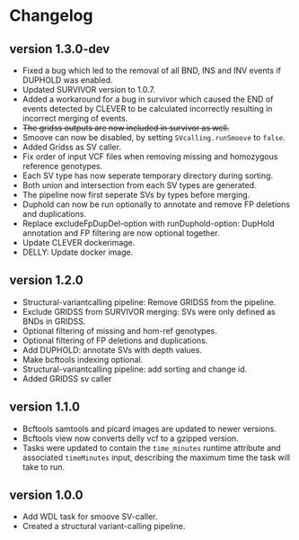 Changelog
==========

<!--

Newest changes should be on top.

This document is user facing. Please word the changes in such a way
that users understand how the changes affect the new version.
-->
version 1.3.0-dev
---------------------
+ Fixed a bug which led to the removal of all BND, INS and INV events if DUPHOLD was enabled.
+ Updated SURVIVOR version to 1.0.7.
+ Added a workaround for a bug in survivor which caused the END of events detected by CLEVER to be calculated
  incorrectly resulting in incorrect merging of events. 
+ ~~The gridss outputs are now included in survivor as well.~~
+ Smoove can now be disabled, by setting `SVcalling.runSmoove` to `false`.
+ Added Gridss as SV caller.
+ Fix order of input VCF files when removing missing and homozygous reference genotypes.
+ Each SV type has now seperate temporary directory during sorting.
+ Both union and intersection from each SV types are generated. 
+ The pipeline now first seperate SVs by types before merging.
+ Duphold can now be run optionally to annotate and remove FP deletions and duplications.
+ Replace excludeFpDupDel-option with runDuphold-option: DupHold annotation and FP filtering are now optional together.
+ Update CLEVER dockerimage.
+ DELLY: Update docker image.

version 1.2.0
---------------------
+ Structural-variantcalling pipeline: Remove GRIDSS from the pipeline.
+ Exclude GRIDSS from SURVIVOR merging: SVs were only defined as BNDs in GRIDSS.
+ Optional filtering of missing and hom-ref genotypes. 
+ Optional filtering of FP deletions and duplications.
+ Add DUPHOLD: annotate SVs with depth values.
+ Make bcftools indexing optional.
+ Structural-variantcalling pipeline: add sorting and change id.
+ Added GRIDSS sv caller

version 1.1.0
---------------------
+ Bcftools samtools and picard images are updated to newer versions.
+ Bcftools view now converts delly vcf to a gzipped version.
+ Tasks were updated to contain the `time_minutes` runtime attribute and
  associated `timeMinutes` input, describing the maximum time the task will
  take to run.

version 1.0.0
-----------------
+ Add WDL task for smoove SV-caller.
+ Created a structural variant-calling pipeline.
